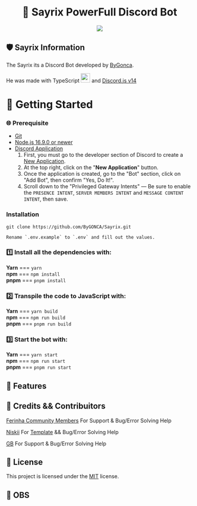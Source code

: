 <h1 align="center">🤖 Sayrix PowerFull Discord Bot</h1>

<p align="center">
  <a href="https://github.com/ByGONCA/Sayrix">
    <img src="https://skillicons.dev/icons?i=discord,ts,nodejs,git,github" />
  </a>
</p>

## 🛡 Sayrix Information 

The Sayrix its a Discord Bot developed by [ByGonca](https://github.com/ByGONCA).

He was made with TypeScript <img height="25" src="https://raw.githubusercontent.com/rahul-jha98/github_readme_icons/main/language_and_tools/square/typescript/typescript.png"></img> and [Discord.js v14](https://discord.js.org/#/docs/discord.js/14.2.0/general/welcome)






# 📍 Getting Started

### 🌐 Prerequisite

- [Git](https://git-scm.com/book/en/v2/Getting-Started-Installing-Git)
- [Node.js 16.9.0 or newer](https://nodejs.org/en/)
- [Discord Application](https://discord.com/developers/applications)
  1. First, you must go to the developer section of Discord to create a [New Application](https://discord.com/developers/applications).
  2. At the top right, click on the "**New Application**" button.
  3. Once the application is created, go to the "Bot" section, click on "Add Bot", then confirm "Yes, Do It!".
  4. Scroll down to the "Privileged Gateway Intents" — Be sure to enable the `PRESENCE INTENT`, `SERVER MEMBERS INTENT` and `MESSAGE CONTENT INTENT`, then save.

### Installation
```sh-session
git clone https://github.com/ByGONCA/Sayrix.git
```

```sh-session
Rename `.env.example` to `.env` and fill out the values.
```

### 1️⃣ Install all the dependencies with:

 **Yarn**        ===     `yarn`               
 **npm**         ===     `npm install`        
 **pnpm**        ===     `pnpm install`       

### 2️⃣ Transpile the code to JavaScript with:

 **Yarn**        ===     `yarn build`           
 **npm**        ===     `npm run build`        
 **pnpm**        ===     `pnpm run build`       

### 3️⃣ Start the bot with:

 **Yarn**        ===     `yarn start`     
 **npm**        ===     `npm run start`  
 **pnpm**        ===     `pnpm run start`

## 🚀 Features


## 👥 Credits && Contribuitors
[Ferinha Community Members](https://discord.gg/bMq8GC7dJV) For Support & Bug/Error Solving Help

[Niskii](https://github.com/whoisniskii) For [Template](https://github.com/whoisniskii/typescript-discord-boilerplate) && Bug/Error Solving Help

[GB](https://github.com/rtsuki) For Support & Bug/Error Solving Help

## 💼 License
This project is licensed under the [MIT](LICENSE) license.

## 📌 OBS
